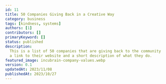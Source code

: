 ```yaml
---
id: 11
title: 50 Companies Giving Back in a Creative Way
category: business
tags: [kindness, systems]
authors: [1]
contributors: []
primaryKeyword: []
status: published
description: 
  This is a list of 50 companies that are giving back to the community in some way. We've included
  a link to their website and a short description of what they do.
featured_image: incubrain-company-values.webp
version: 0.1
updatedAt: 2023/11/08
publishedAt: 2023/10/27
---
```

